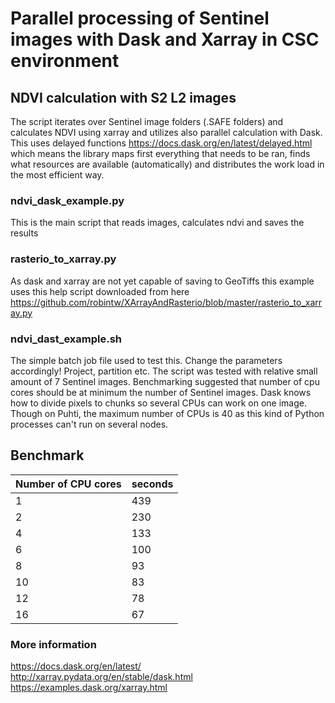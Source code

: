 
# Parallel processing of Sentinel images with Dask and Xarray in CSC environment

## NDVI calculation with S2 L2 images

The script iterates over Sentinel image folders (.SAFE folders) and calculates NDVI using xarray and utilizes also parallel calculation with Dask. This uses delayed functions https://docs.dask.org/en/latest/delayed.html which means the library maps first everything that needs to be ran, finds what resources are available (automatically) and distributes the work load in the most efficient way.

### ndvi_dask_example.py

This is the main script that reads images, calculates ndvi and saves the results

### rasterio_to_xarray.py

As dask and xarray are not yet capable of saving to GeoTiffs this example uses this help script downloaded from here
https://github.com/robintw/XArrayAndRasterio/blob/master/rasterio_to_xarray.py

### ndvi_dast_example.sh

The simple batch job file used to test this. Change the parameters accordingly! Project, partition etc. The script was tested with relative small amount of 7 Sentinel images. Benchmarking suggested that number of cpu cores should be at minimum the number of Sentinel images. Dask knows how to divide pixels to chunks so several CPUs can work on one image. Though on Puhti, the maximum number of CPUs is 40 as this kind of Python processes can't run on several nodes.

## Benchmark

| Number of CPU cores | seconds |
|---------------------|---------|
| 1                   | 439     |
| 2                   | 230     |
| 4                   | 133     |
| 6                   | 100     |
| 8                   | 93      |
| 10                  | 83      |
| 12                  | 78      |
| 16                  | 67      |

### More information

https://docs.dask.org/en/latest/
http://xarray.pydata.org/en/stable/dask.html
https://examples.dask.org/xarray.html

